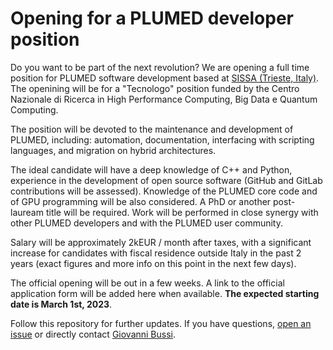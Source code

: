 # Opening for a PLUMED developer position

Do you want to be part of the next revolution? We are opening a full time position for PLUMED software development based at [SISSA (Trieste, Italy)](https://www.sissa.it). The openining will be for a "Tecnologo" position funded by the Centro Nazionale di Ricerca in High Performance Computing, Big Data e Quantum Computing.

The position will be devoted to the maintenance and development of PLUMED, including: automation, documentation, interfacing with scripting languages, and migration on hybrid architectures.

The ideal candidate will have a deep knowledge of C++ and Python, experience in the development of open source software (GitHub and GitLab contributions will be assessed). Knowledge of the PLUMED core code and of GPU programming will be also considered. A PhD or another post-lauream title will be required. Work will be performed in close synergy with other PLUMED developers and with the PLUMED user community.

Salary will be approximately 2kEUR / month after taxes, with a significant increase for candidates with fiscal residence outside Italy in the past 2 years (exact figures and more info on this point in the next few days).

The official opening will be out in a few weeks. A link to the official application form will be added here when available. **The expected starting date is March 1st, 2023**.

Follow this repository for further updates. If you have questions, [open an issue](https://github.com/plumed/opening-2023/issues) or directly contact [Giovanni Bussi](mailto:bussi@sissa.it).
